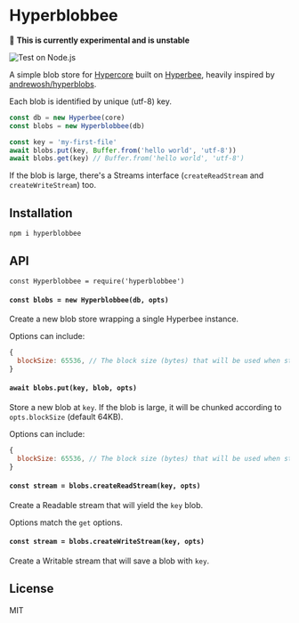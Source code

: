 # Hyperblobbee

:construction: **This is currently experimental and is unstable**

![Test on Node.js](https://github.com/gmaclennan/hyperblobbee/workflows/Test%20on%20Node.js/badge.svg)

A simple blob store for [Hypercore](https://github.com/hypercore-protocol/hypercore-next) built on [Hyperbee](https://github.com/hypercore-protocol/hyperbee), heavily inspired by [andrewosh/hyperblobs](https://github.com/andrewosh/hyperblobs).

Each blob is identified by unique (utf-8) key.

```js
const db = new Hyperbee(core)
const blobs = new Hyperblobbee(db)

const key = 'my-first-file'
await blobs.put(key, Buffer.from('hello world', 'utf-8'))
await blobs.get(key) // Buffer.from('hello world', 'utf-8')
```

If the blob is large, there's a Streams interface (`createReadStream` and `createWriteStream`) too.

## Installation

```
npm i hyperblobbee
```

## API

`const Hyperblobbee = require('hyperblobbee')`

#### `const blobs = new Hyperblobbee(db, opts)`

Create a new blob store wrapping a single Hyperbee instance.

Options can include:

```js
{
  blockSize: 65536, // The block size (bytes) that will be used when storing large blobs.
}
```

#### `await blobs.put(key, blob, opts)`

Store a new blob at `key`. If the blob is large, it will be chunked according to `opts.blockSize` (default 64KB).

Options can include:

```js
{
  blockSize: 65536, // The block size (bytes) that will be used when storing large blobs.
}
```

#### `const stream = blobs.createReadStream(key, opts)`

Create a Readable stream that will yield the `key` blob.

Options match the `get` options.

#### `const stream = blobs.createWriteStream(key, opts)`

Create a Writable stream that will save a blob with `key`.

## License

MIT
